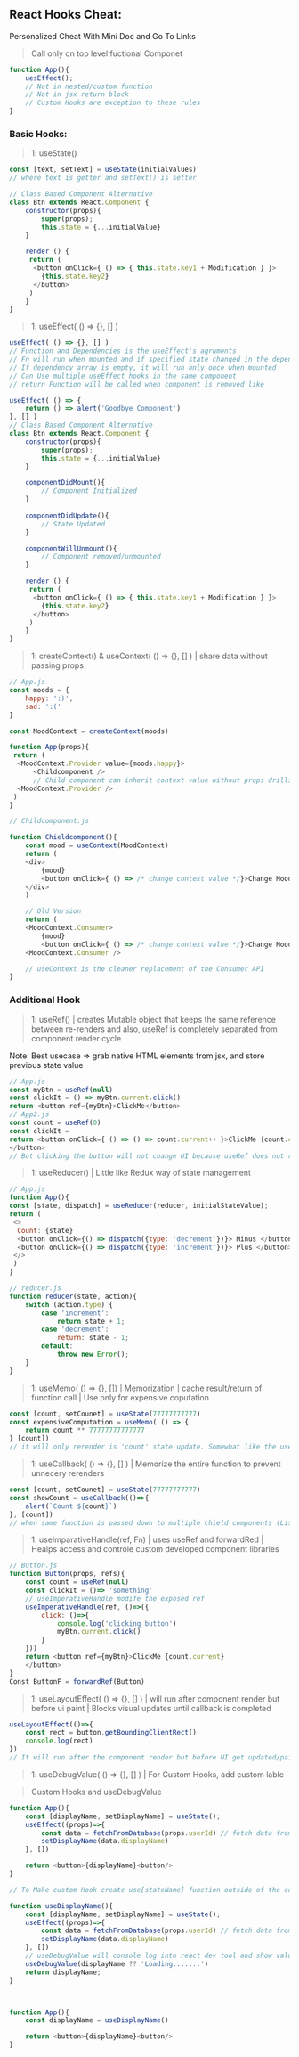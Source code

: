 ## React Hooks Cheat:
Personalized Cheat With Mini Doc and Go To Links

> Call only on top level fuctional Componet
```js
function App(){
    uesEffect();
    // Not in nested/custom function
    // Not in jsx return block
    // Custom Hooks are exception to these rules
}
```

### Basic Hooks:

>1: useState()
```js
const [text, setText] = useState(initialValues)
// where text is getter and setText() is setter

// Class Based Component Alternative
class Btn extends React.Component {
    constructor(props){
        super(props);
        this.state = {...initialValue}
    }

    render () {
     return (
      <button onClick={ () => { this.state.key1 + Modification } }>
        {this.state.key2}
      </button>
     )
    }
}
```

>1: useEffect( () => {}, [] )
```js
useEffect( () => {}, [] )
// Function and Dependencies is the useEffect's agruments
// Fn will run when mounted and if specified state changed in the dependencie array
// If dependency array is empty, it will run only once when mounted
// Can Use multiple useEffect hooks in the same component
// return Function will be called when component is removed like

useEffect( () => {
    return () => alert('Goodbye Component')
}, [] )
// Class Based Component Alternative
class Btn extends React.Component {
    constructor(props){
        super(props);
        this.state = {...initialValue}
    }

    componentDidMount(){
        // Component Initialized
    }
    
    componentDidUpdate(){
        // State Updated
    }

    componentWillUnmount(){
        // Component removed/unmounted
    }

    render () {
     return (
      <button onClick={ () => { this.state.key1 + Modification } }>
        {this.state.key2}
      </button>
     )
    }
}
```

>1: createContext() & useContext( () => {}, [] ) | share data without passing props
```js
// App.js
const moods = {
    happy: ':)',
    sad: ':('
}

const MoodContext = createContext(moods)

function App(props){
 return (
  <MoodContext.Provider value={moods.happy}>
      <Childcomponent /> 
      // Child component can inherit context value without props drilling
  <MoodContext.Provider />
 )
}

// Childcomponent.js

function Chieldcomponent(){
    const mood = useContext(MoodContext)
    return (
    <div>
        {mood}
        <button onClick={ () => /* change context value */}>Change Mood<button/>
    </div>
    )

    // Old Version
    return (
    <MoodContext.Consumer>
        {mood}
        <button onClick={ () => /* change context value */}>Change Mood<button/>
    <MoodContext.Consumer />

    // useContext is the cleaner replacement of the Consumer API
}
```


### Additional Hook

>1: useRef() | creates Mutable object that keeps the same reference between re-renders and also, useRef is completely separated from component render cycle

Note: Best usecase => grab native HTML elements from jsx, and store previous state value
```js
// App.js
const myBtn = useRef(null)
const clickIt = () => myBtn.current.click()
return <button ref={myBtn}>ClickMe</button>
// App2.js
const count = useRef(0)
const clickIt = 
return <button onClick={ () => () => count.current++ }>ClickMe {count.current}
</button>
// But clicking the button will not change UI because useRef does not re-render like setState
```

>1: useReducer() | Little like Redux way of state management
```js
// App.js
function App(){
const [state, dispatch] = useReducer(reducer, initialStateValue);
return (
 <>
  Count: {state}
  <button onClick={() => dispatch({type: 'decrement'})}> Minus </button>
  <button onClick={() => dispatch({type: 'increment'})}> Plus </button>
 </>
 )
}

// reducer.js
function reducer(state, action){
    switch (action.type) {
        case 'increment':
            return state + 1;
        case 'decrement':
            return: state - 1;
        default:
            throw new Error();
    }
}
```

>1: useMemo( () => {}, []) | Memorization | cache result/return of function call | Use only for expensive coputation
```js
const [count, setCounet] = useState(77777777777)
const expensiveComputation = useMemo( () => {
    return count ** 77777777777777
} [count])
// it will only rerender is 'count' state update. Somewhat like the useEffect pattern
```

>1: useCallback( () => {}, [] ) | Memorize the entire function to prevent unnecery rerenders
```js
const [count, setCounet] = useState(77777777777)
const showCount = useCallback(()=>{
    alert(`Count ${count}`)
}, [count])
// when same function is passed down to multiple chield components (Lists), using useCallback could prevent that.
```

>1: useImparativeHandle(ref, Fn) | uses useRef and forwardRed | Healps access and controle custom developed component libraries
```js
// Button.js
function Button(props, refs){
    const count = useRef(null)
    const clickIt = ()=> 'something'
    // useImperativeHandle modife the exposed ref
    useImperativeHandle(ref, ()=>({
        click: ()=>{
            console.log('clicking button')
            myBtn.current.click()
        }
    }))
    return <button ref={myBtn}>ClickMe {count.current}
    </button>
}
Const ButtonF = forwardRef(Button)
```

>1: useLayoutEffect( () => {}, [] ) | will run after component render but before ui paint | Blocks visual updates until callback is completed
```js
useLayoutEffect(()=>{
    const rect = button.getBoundingClientRect()
    console.log(rect)
})
// It will run after the component render but before UI get updated/painted
```

>1: useDebugValue( () => {}, [] ) | For Custom Hooks, add custom lable

> Custom Hooks and useDebugValue
```js
function App(){
    const [displayName, setDisplayName] = useState();
    useEffect((props)=>{
        const data = fetchFromDatabase(props.userId) // fetch data from a remote server
        setDisplayName(data.displayName)
    }, [])

    return <button>{displayName}<button/>
}

// To Make custom Hook create use[stateName] function outside of the component

function useDisplayName(){
    const [displayName, setDisplayName] = useState();
    useEffect((props)=>{
        const data = fetchFromDatabase(props.userId) // fetch data from a remote server
        setDisplayName(data.displayName)
    }, [])
    // useDebugValue will console log into react dev tool and show value
    useDebugValue(displayName ?? 'Loading.......')
    return displayName;
}



function App(){
    const displayName = useDisplayName()

    return <button>{displayName}<button/>
}
```